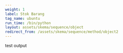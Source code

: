 ```yaml
---
weight: 1
label: Stok Barang
tag_name: ubuntu
run_time: /bin/python
layout: assets/skema/sequence/object
redirect_from: /assets/skema/sequence/method/object2
---
```

test output
